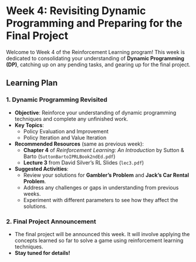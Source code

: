 # Week 4: Revisiting Dynamic Programming and Preparing for the Final Project

Welcome to Week 4 of the Reinforcement Learning program! This week is dedicated to consolidating your understanding of **Dynamic Programming (DP)**, catching up on any pending tasks, and gearing up for the final project.

## Learning Plan

### 1. Dynamic Programming Revisited
- **Objective**: Reinforce your understanding of dynamic programming techniques and complete any unfinished work.
- **Key Topics**:
  - Policy Evaluation and Improvement
  - Policy Iteration and Value Iteration
- **Recommended Resources** (same as previous week):
  - **Chapter 4** of *Reinforcement Learning: An Introduction* by Sutton & Barto (`SuttonBartoIPRLBook2ndEd.pdf`)
  - **Lecture 3** from David Silver’s RL Slides (`lec3.pdf`)
- **Suggested Activities**:
  - Review your solutions for **Gambler’s Problem** and **Jack’s Car Rental Problem**.
  - Address any challenges or gaps in understanding from previous weeks.
  - Experiment with different parameters to see how they affect the solutions.

### 2. Final Project Announcement
- The final project will be announced this week. It will involve applying the concepts learned so far to solve a game using reinforcement learning techniques.
- **Stay tuned for details!** 
